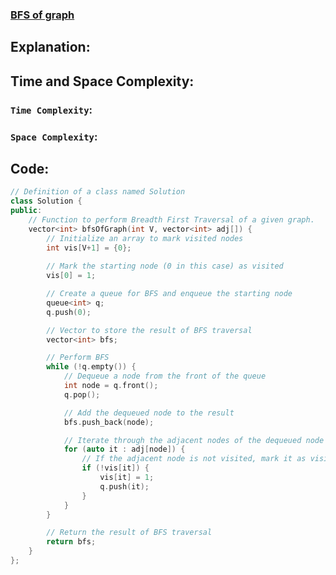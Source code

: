 ### [BFS of graph](https://www.geeksforgeeks.org/problems/bfs-traversal-of-graph/1?utm_source=youtube&utm_medium=collab_striver_ytdescription&utm_campaign=bfs_of_graph)

## Explanation:

## Time and Space Complexity:
### `Time Complexity`:

### `Space Complexity`:

## Code:
```cpp
// Definition of a class named Solution
class Solution {
public:
    // Function to perform Breadth First Traversal of a given graph.
    vector<int> bfsOfGraph(int V, vector<int> adj[]) {
        // Initialize an array to mark visited nodes
        int vis[V+1] = {0};
        
        // Mark the starting node (0 in this case) as visited
        vis[0] = 1;

        // Create a queue for BFS and enqueue the starting node
        queue<int> q;
        q.push(0);

        // Vector to store the result of BFS traversal
        vector<int> bfs;

        // Perform BFS
        while (!q.empty()) {
            // Dequeue a node from the front of the queue
            int node = q.front();
            q.pop();

            // Add the dequeued node to the result
            bfs.push_back(node);

            // Iterate through the adjacent nodes of the dequeued node
            for (auto it : adj[node]) {
                // If the adjacent node is not visited, mark it as visited and enqueue it
                if (!vis[it]) {
                    vis[it] = 1;
                    q.push(it);
                }
            }
        }

        // Return the result of BFS traversal
        return bfs;
    }
};
```
